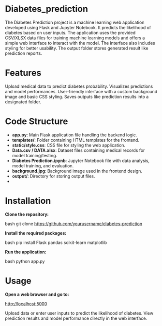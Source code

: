 # Diabetes_prediction

The Diabetes Prediction project is a machine learning web application developed using Flask and Jupyter Notebook. It predicts the likelihood of diabetes based on user inputs. The application uses the provided CSV/XLSX data files for training machine learning models and offers a simple web interface to interact with the model. The interface also includes styling for better usability. The output folder stores generated result like prediction reports.

# Features

Upload medical data to predict diabetes probability. Visualizes predictions and model performances. User-friendly interface with a custom background image and basic CSS styling. Saves outputs like prediction results into a designated folder.

# Code Structure

- **app.py**: Main Flask application file handling the backend logic.
- **templates/**: Folder containing HTML templates for the frontend.
- **static/style.css**: CSS file for styling the web application.
- **Data.csv / DATA.xlsx**: Dataset files containing medical records for model training/testing.
- **Diabetes Prediction.ipynb**: Jupyter Notebook file with data analysis, model training, and evaluation.
- **background.jpg**: Background image used in the frontend design.
- **output/**: Directory for storing output files.
- 
# Installation

**Clone the repository:**

bash
git clone https://github.com/yourusername/diabetes-prediction


**Install the required packages:**

bash
pip install Flask pandas scikit-learn matplotlib


**Run the application:**

bash
python app.py

# Usage

**Open a web browser and go to:**

[http://localhost:5000](http://localhost:5000)

Upload data or enter user inputs to predict the likelihood of diabetes. View prediction results and model performance directly in the web interface.
